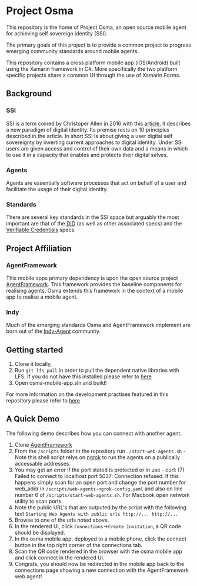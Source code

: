 # Project Osma

This repository is the home of Project Osma, an open source mobile agent for achieving self sovereign identity (SSI).

The primary goals of this project is to provide a common project to progress emerging community standards around mobile agents.

This repository contains a cross platform mobile app (iOS/Android) built using the Xamarin framework in C#. More specifically the two platform specific projects share a common UI through the use of Xamarin.Forms.

## Background

### SSI

SSI is a term coined by Christoper Allen in 2016 with this [article](http://www.lifewithalacrity.com/2016/04/the-path-to-self-soverereign-identity.html), it describes a new paradigm of digital identity. Its premise rests on 10 principles described in the article. In short SSI is about giving a user digital self sovereignty by inverting current approaches to digital identity. Under SSI users are given access and control of their own data and a means in which to use it in a capacity that enables and protects their digital selves.  

### Agents

Agents are essentially software processes that act on behalf of a user and facilitate the usage of their digital identity.

### Standards

There are several key standards in the SSI space but arguably the most important are that of the [DID](https://w3c-ccg.github.io/did-primer/) (as well as other associated specs) and the [Verifiable Credentials](https://w3c.github.io/vc-data-model/) specs. 

## Project Affiliation

### AgentFramework

This mobile apps primary dependency is upon the open source project [AgentFramework](https://github.com/streetcred-id/agent-framework). This framework provides the baseline components for realising agents, Osma extends this framework in the context of a mobile app to realise a mobile agent.

### Indy

Much of the emerging standards Osma and AgentFramework implement are born out of the [Indy-Agent]() community.

## Getting started
1. Clone it locally,
2. Run `git lfs pull` in order to pull the dependent native libraries with LFS. If you do not have this installed please refer to [here](docs/development.md)  
3. Open osma-mobile-app.sln and build!

For more information on the development practises featured in this repository please refer to [here](docs/development.md)

## A Quick Demo

The following demo describes how you can connect with another agent.

1. Clone [AgentFramework](https://github.com/streetcred-id/agent-framework)
2. From the `/scripts` folder in the repository run `./start-web-agents.sh` - Note this shell script relys on [ngrok](https://ngrok.com/) to run the agents on a publically accessable addresses.
3. You may get an error if the port stated is protected or in use - curl: (7) Failed to connect to localhost port 5037: Connection refused. If this happens simply scan for an open port and change the port number for web_addr in `/scripts/web-agents-ngrok-config.yaml` and also on line number 6 of `/scripts/start-web-agents.sh`. For Macbook open network utility to scan ports.
4. Note the public URL's that are outputed by the script with the following text `Starting Web Agents with public urls http://... http://...`
5. Browse to one of the urls noted above.
6. In the rendered UI, click `Connections`->`Create Invitation`, a QR code should be displayed.
7. In the osma mobile app, deployed to a mobile phone, click the connect button in the top right corner of the connections tab.
8. Scan the QR code rendered in the browser with the osma mobile app and click connect in the rendered UI.
9. Congrats, you should now be redirected in the mobile app back to the connections page showing a new connection with the AgentFramework web agent! 


